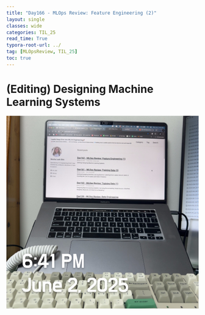 ```yaml
---
title: "Day166 - MLOps Review: Feature Engineering (2)"
layout: single
classes: wide
categories: TIL_25
read_time: True
typora-root-url: ../
tag: [MLOpsReview, TIL_25]
toc: true 
---
```


# (Editing) Designing Machine Learning Systems

![D11E2466-03D9-4E1E-BAA7-D9D3E53EBE81](../../images/2025-06-02-TIL25_Day166/D11E2466-03D9-4E1E-BAA7-D9D3E53EBE81.jpeg)

<br>

